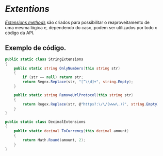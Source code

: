 # _Extentions_

_[Extensions methods](https://docs.microsoft.com/en-us/dotnet/csharp/programming-guide/classes-and-structs/extension-methods)_
são criados para possibilitar o reaproveitamento de uma mesma lógica e, dependendo do caso, podem ser utilizados por todo o código da API.

## Exemplo de código.

```C#
public static class StringExtensions
{
    public static string OnlyNumbers(this string str)
    {
        if (str == null) return str;
        return Regex.Replace(str, "[^\\d]+", string.Empty);
    }

    public static string RemoveUrlProtocol(this string str)
    {
        return Regex.Replace(str, @"https?:\/\/(www\.)?", string.Empty);
    }
}
```

```C#
public static class DecimalExtensions
{
    public static decimal ToCurrency(this decimal amount)
    {
        return Math.Round(amount, 2);
    }
}
```

